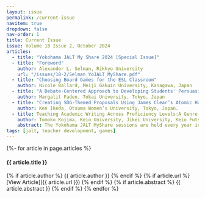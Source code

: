 ```yaml
---
layout: issue
permalink: /current-issue
navitem: true
dropdown: false
nav-order: 1
title: Current Issue
issue: Volume 18 Issue 2, October 2024
articles:
  - title: "Yokohama JALT My Share 2024 [Special Issue]"
  - title: "Foreword"
    author: Alexander L. Selman, Rikkyo University
    url: "/issues/18-2/Selman_YoJALT_MyShare.pdf"
  - title: "Choosing Board Games for the ESL Classroom"
    author: Nicole Ballard, Meiji Gakuin University, Kanagawa, Japan
  - title: "A Debate-Centered Approach to Developing Students' Persuasive Communication and Critical Thinking Skills"
    author: Margalit Faden, Tokai University, Tokyo, Japan
  - title: "Creating SDG-Themed Proposals Using James Clear’s Atomic Habits"
    author: Ken Ikeda, Otsuma Women’s University, Tokyo, Japan. 
  - title: Teaching Academic Writing Across Proficiency Levels:A Genre-Driven Approach
    author: Tomoko Kojima, Keio University, Jikei University, Keio Futsubu Junior High School, Japan
    abstract: The Yokohama JALT MyShare sessions are held every year in June and December. This Special Issue consists of one paper from December 2023 and three from June 2024. Here, the presenters share their ideas with those of you who could not attend our hybrid events (and provide more detail to  those of you who did!). They contain practical ideas for language teachers to try out in their classrooms, and explanations to give more theoretical basis than is possible in the short My Share presentations. In this issue we learn about bringing games into the classroom, developing critical thinking skills through debate, connecting classes to Sustainable Development Goals, and supporting writing class with a genre-driven approach. 
tags: [jalt, teacher development, games]
---
```

{%- for article in page.articles %}
#### {{ article.title }}
{% if article.author %}
{{ article.author }}
{% endif %}
{% if article.url %}
[View Article]({{ article.url }})
{% endif %}
{% if article.abstract %}
{{ article.abstract }}
{% endif %}
{% endfor %}
